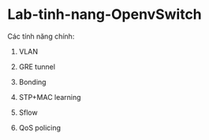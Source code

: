 # Lab-tinh-nang-OpenvSwitch

Các tính năng chính:

1. VLAN

2. GRE tunnel

3. Bonding

4. STP+MAC learning

5. Sflow

6. QoS policing
